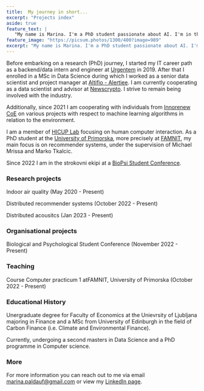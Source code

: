 ```yaml
---
title:  My journey in short...
excerpt: "Projects index"
aside: true
feature_text: |
   "My name is Marina. I'm a PhD student passionate about AI. I'm in this world to help others."
feature_image: "https://picsum.photos/1300/400?image=989"
excerpt: "My name is Marina. I'm a PhD student passionate about AI. I'm in this world to help others."
---
```



Before embarking on a research (PhD) journey, I started my IT career path as a backend/data intern and engineer at [Urgentem](https://www.urgentem.net/) in 2019. After that I enrolled in a MSc in Data Science during which I worked as a senior data scientist and project manager at [Altifio - Alertiee](https://alertiee.io/). I am currently cooperating as a data scientist and advisor at [Newscrypto](https://newscrypto.io/). 
I strive to remain being involved with the industry.

Additionally, since 2021 I am cooperating with individuals from [Innorenew CoE](https://innorenew.eu/) on various projects with respect to machine learning algorithms in relation to the environment.


I am a member of [HICUP Lab](https://hicup.famnit.upr.si/) focusing on human computer interaction. As a PhD student at the [University of Primorska](https://www.upr.si/en), more precisely at [FAMNIT](https://www.famnit.upr.si/en), my main focus is on recommender systems, under the supervision of Michael Mrissa and Marko Tkalcic. 

Since 2022 I am in the strokovni ekipi at a [BioPsi Student Conference](https://bio-psi-konferenca.famnit.upr.si/en/).



### Research projects

Indoor air quality (May 2020 - Present) 

Distributed recommender systems (October 2022 - Present)

Distributed acousitcs (Jan 2023 -  Present)



### Organisational projects

Biological and Psychological Student Conference (November 2022 - Present)



### Teaching

Course Computer practicum 1 atFAMNIT, University of Primorska (October 2022 - Present)



### Educational History

Unergraduate degree for Faculty of Economics at the Unievrsity of Ljubljana majoring in Finance 
and a MSc from University of Edinburgh in the field of Carbon Finance (i.e. Climate and Environmental Finance). 

Currently, undergoing a second masters in Data Science and a PhD programme in Computer science.



### More

For more information you can reach out to me via email marina.paldauf@gmail.com or view my [LinkedIn page](https://www.linkedin.com/in/marina-paldauf/).

